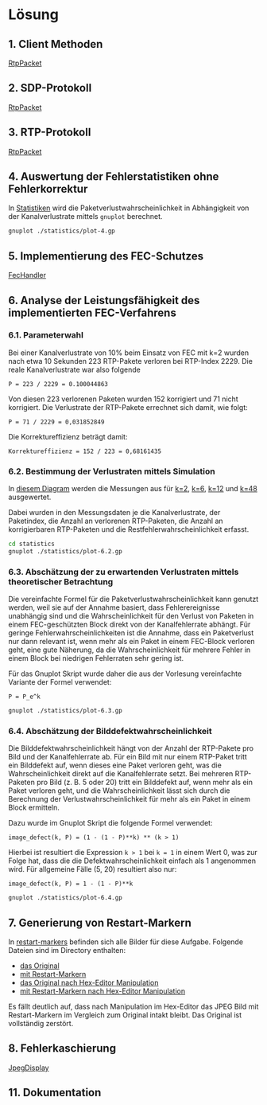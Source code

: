 # Lösung

## 1. Client Methoden

[RtpPacket](src/rtp/RtpPacket.java) 

## 2. SDP-Protokoll 

[RtpPacket](src/rtp/RtpPacket.java) 

## 3. RTP-Protokoll

[RtpPacket](src/rtp/RtpPacket.java) 

## 4. Auswertung der Fehlerstatistiken ohne Fehlerkorrektur

In [Statistiken](statistics/plot-4.gp) wird die Paketverlustwahrscheinlichkeit
in Abhängigkeit von der Kanalverlustrate mittels `gnuplot` berechnet.

```bash
gnuplot ./statistics/plot-4.gp
```

## 5. Implementierung des FEC-Schutzes

[FecHandler](src/rtp/FecHandler.java)

## 6. Analyse der Leistungsfähigkeit des implementierten FEC-Verfahrens

### 6.1. Parameterwahl

Bei einer Kanalverlustrate von 10% beim Einsatz von FEC mit k=2 wurden nach etwa 10 Sekunden
223 RTP-Pakete verloren bei RTP-Index 2229. Die reale Kanalverlustrate war also folgende

```
P = 223 / 2229 = 0.100044863
```

Von diesen 223 verlorenen Paketen wurden 152 korrigiert und 71 nicht korrigiert. 
Die Verlustrate der RTP-Pakete errechnet sich damit, wie folgt:

```
P = 71 / 2229 = 0,031852849
```

Die Korrektureffizienz beträgt damit:

```
Korrektureffizienz = 152 / 223 = 0,68161435
```

### 6.2. Bestimmung der Verlustraten mittels Simulation

In [diesem Diagram](./statistics/plot-6.2.gp) werden die Messungen aus
für [k=2](./statistics/k2_data.dat), [k=6](./statistics/k6_data.dat), 
[k=12](./statistics/k12_data.dat) und [k=48](./statistics/k48_data.dat) ausgewertet.

Dabei wurden in den Messungsdaten je die Kanalverlustrate, der Paketindex, die Anzahl
an verlorenen RTP-Paketen, die Anzahl an korrigierbaren RTP-Paketen und die Restfehlerwahrscheinlichkeit
erfasst.

```bash
cd statistics
gnuplot ./statistics/plot-6.2.gp
```

### 6.3. Abschätzung der zu erwartenden Verlustraten mittels theoretischer Betrachtung

Die vereinfachte Formel für die Paketverlustwahrscheinlichkeit kann genutzt werden, 
weil sie auf der Annahme basiert, dass Fehlerereignisse unabhängig sind und die Wahrscheinlichkeit
für den Verlust von Paketen in einem FEC-geschützten Block direkt von der Kanalfehlerrate abhängt. 
Für geringe Fehlerwahrscheinlichkeiten ist die Annahme, dass ein Paketverlust nur dann relevant ist, 
wenn mehr als ein Paket in einem FEC-Block verloren geht, eine gute Näherung, da die Wahrscheinlichkeit 
für mehrere Fehler in einem Block bei niedrigen Fehlerraten sehr gering ist.

Für das Gnuplot Skript wurde daher die aus der Vorlesung vereinfachte Variante der Formel verwendet:

`P = P_e^k`

```bash
gnuplot ./statistics/plot-6.3.gp
```

### 6.4. Abschätzung der Bilddefektwahrscheinlichkeit

Die Bilddefektwahrscheinlichkeit hängt von der Anzahl der RTP-Pakete pro Bild und der Kanalfehlerrate ab. 
Für ein Bild mit nur einem RTP-Paket tritt ein Bilddefekt auf, wenn dieses eine Paket verloren geht, 
was die Wahrscheinlichkeit direkt auf die Kanalfehlerrate setzt. Bei mehreren RTP-Paketen pro Bild (z. B. 5 oder 20) 
tritt ein Bilddefekt auf, wenn mehr als ein Paket verloren geht, und die Wahrscheinlichkeit lässt sich durch 
die Berechnung der Verlustwahrscheinlichkeit für mehr als ein Paket in einem Block ermitteln.

Dazu wurde im Gnuplot Skript die folgende Formel verwendet:

`image_defect(k, P) = (1 - (1 - P)**k) ** (k > 1)`

Hierbei ist resultiert die Expression `k > 1` bei `k = 1` in einem Wert 0, was zur Folge hat, dass die
die Defektwahrscheinlichkeit einfach als 1 angenommen wird. Für allgemeine Fälle (5, 20) resultiert also
nur:

`image_defect(k, P) = 1 - (1 - P)**k`

```bash 
gnuplot ./statistics/plot-6.4.gp
```

## 7. Generierung von Restart-Markern

In [restart-markers](images/restart-markers/) befinden sich alle Bilder für diese
Aufgabe. Folgende Dateien sind im Directory enthalten:

- [das Original](images/restart-markers/htw-0080.jpeg)
- [mit Restart-Markern](images/restart-markers/htw-0080-restart.jpeg)
- [das Original nach Hex-Editor Manipulation](images/restart-markers/htw-0080-broken.jpeg)
- [mit Restart-Markern nach Hex-Editor Manipulation](images/restart-markers/htw-0080-restart-broken.jpeg)

Es fällt deutlich auf, dass nach Manipulation im Hex-Editor das JPEG Bild mit Restart-Markern 
im Vergleich zum Original intakt bleibt. Das Original ist vollständig zerstört.

## 8. Fehlerkaschierung

[JpegDisplay](src/JpegDisplay.java)

## 11. Dokumentation


